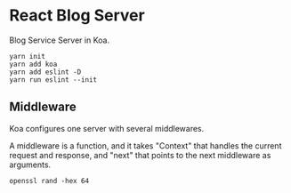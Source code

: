 # React Blog Server

Blog Service Server in Koa.

```shell
yarn init
yarn add koa
yarn add eslint -D
yarn run eslint --init
```

## Middleware

Koa configures one server with several middlewares.

A middleware is a function, and it takes "Context" that handles the current request and response, and "next" that points to the next middleware as arguments.

```shell
openssl rand -hex 64
```